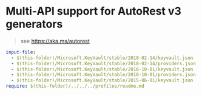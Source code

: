 # Multi-API support for AutoRest v3 generators

> see https://aka.ms/autorest

``` yaml
input-file:
  - $(this-folder)/Microsoft.KeyVault/stable/2018-02-14/keyvault.json
  - $(this-folder)/Microsoft.KeyVault/stable/2018-02-14/providers.json
  - $(this-folder)/Microsoft.KeyVault/stable/2016-10-01/keyvault.json
  - $(this-folder)/Microsoft.KeyVault/stable/2016-10-01/providers.json
  - $(this-folder)/Microsoft.KeyVault/stable/2015-06-01/keyvault.json
require: $(this-folder)/../../../profiles/readme.md
```
